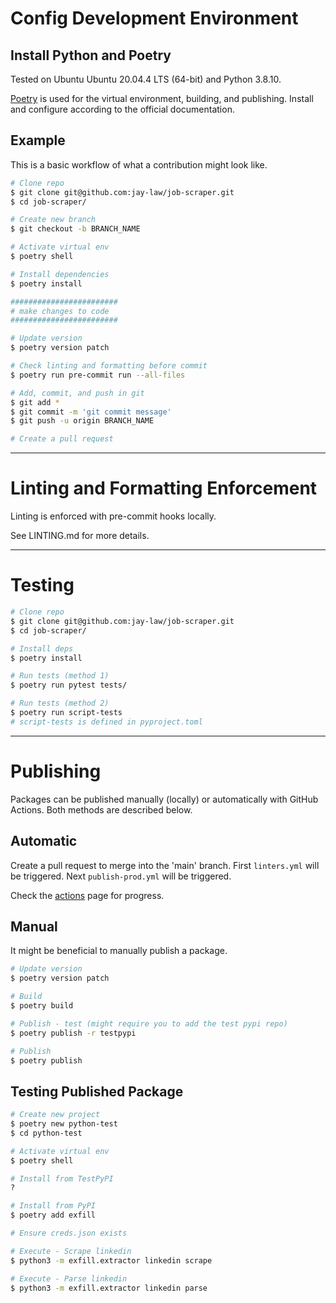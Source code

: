 
# Config Development Environment

## Install Python and Poetry

Tested on Ubuntu Ubuntu 20.04.4 LTS (64-bit) and Python 3.8.10.

[Poetry](https://python-poetry.org/docs/) is used for the virtual environment, building, and publishing.  Install and configure according to the official documentation.

## Example

This is a basic workflow of what a contribution might look like. 

```bash
# Clone repo
$ git clone git@github.com:jay-law/job-scraper.git
$ cd job-scraper/

# Create new branch
$ git checkout -b BRANCH_NAME

# Activate virtual env
$ poetry shell

# Install dependencies
$ poetry install 

########################
# make changes to code
########################

# Update version
$ poetry version patch

# Check linting and formatting before commit
$ poetry run pre-commit run --all-files

# Add, commit, and push in git
$ git add *
$ git commit -m 'git commit message'
$ git push -u origin BRANCH_NAME

# Create a pull request
```

---

# Linting and Formatting Enforcement

Linting is enforced with pre-commit hooks locally.

See LINTING.md for more details.

---

# Testing

```bash
# Clone repo
$ git clone git@github.com:jay-law/job-scraper.git
$ cd job-scraper/

# Install deps
$ poetry install

# Run tests (method 1)
$ poetry run pytest tests/

# Run tests (method 2)
$ poetry run script-tests
# script-tests is defined in pyproject.toml
```

---

# Publishing

Packages can be published manually (locally) or automatically with GitHub Actions.  Both methods are described below.

## Automatic

Create a pull request to merge into the 'main' branch.  First `linters.yml` will be triggered.  Next `publish-prod.yml` will be triggered.

Check the [actions](https://github.com/jay-law/job-scraper/actions) page for progress. 

## Manual

It might be beneficial to manually publish a package.

```bash
# Update version
$ poetry version patch

# Build
$ poetry build

# Publish - test (might require you to add the test pypi repo)
$ poetry publish -r testpypi

# Publish
$ poetry publish
```

## Testing Published Package

```bash
# Create new project
$ poetry new python-test
$ cd python-test

# Activate virtual env 
$ poetry shell

# Install from TestPyPI
?

# Install from PyPI
$ poetry add exfill

# Ensure creds.json exists

# Execute - Scrape linkedin
$ python3 -m exfill.extractor linkedin scrape

# Execute - Parse linkedin
$ python3 -m exfill.extractor linkedin parse
```